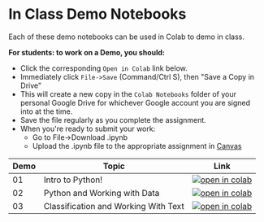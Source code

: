 # In Class Demo Notebooks

Each of these demo notebooks can be used in Colab to demo in class.

**For students: to work on a Demo, you should:**

- Click the corresponding `Open in Colab` link below.
- Immediately click `File->Save` (Command/Ctrl S), then "Save a Copy in Drive"
- This will create a new copy in the `Colab Notebooks` folder of your personal Google Drive for whichever Google account you are signed into at the time.
- Save the file regularly as you complete the assignment.
- When you're ready to submit your work:
  + Go to File->Download .ipynb
  + Upload the .ipynb file to the appropriate assignment in [Canvas](https://tulane.instructure.com/)


| Demo   | Topic  | Link |
|-------|--------|------|
|01| Intro to Python! | [![open in colab](https://colab.research.google.com/assets/colab-badge.svg)](https://colab.research.google.com/github/TulaneCS/intd2810/blob/main/_notebooks/Demo_01.ipynb)|
|02| Python and Working with Data | [![open in colab](https://colab.research.google.com/assets/colab-badge.svg)](https://colab.research.google.com/github/TulaneCS/intd2810/blob/main/_notebooks/Demo_02.ipynb)|
|03| Classification and Working With Text | [![open in colab](https://colab.research.google.com/assets/colab-badge.svg)](https://colab.research.google.com/github/TulaneCS/intd2810/blob/main/_notebooks/Demo_03.ipynb)|
